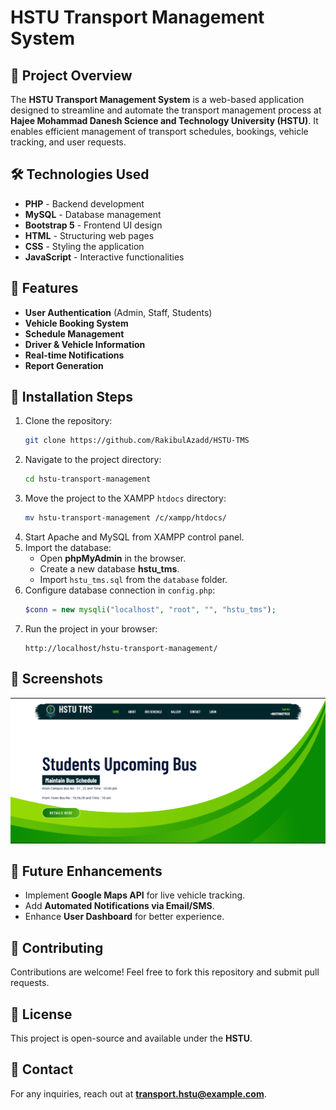  
# HSTU Transport Management System

## 🚀 Project Overview
The **HSTU Transport Management System** is a web-based application designed to streamline and automate the transport management process at **Hajee Mohammad Danesh Science and Technology University (HSTU)**. It enables efficient management of transport schedules, bookings, vehicle tracking, and user requests.

## 🛠️ Technologies Used
- **PHP** - Backend development
- **MySQL** - Database management
- **Bootstrap 5** - Frontend UI design
- **HTML** - Structuring web pages
- **CSS** - Styling the application
- **JavaScript** - Interactive functionalities

## 📌 Features
- **User Authentication** (Admin, Staff, Students)
- **Vehicle Booking System**
- **Schedule Management**
- **Driver & Vehicle Information**
- **Real-time Notifications**
- **Report Generation**

## 🔧 Installation Steps
1. Clone the repository:
   ```sh
   git clone https://github.com/RakibulAzadd/HSTU-TMS
   ```
2. Navigate to the project directory:
   ```sh
   cd hstu-transport-management
   ```
3. Move the project to the XAMPP `htdocs` directory:
   ```sh
   mv hstu-transport-management /c/xampp/htdocs/
   ```
4. Start Apache and MySQL from XAMPP control panel.
5. Import the database:
   - Open **phpMyAdmin** in the browser.
   - Create a new database **hstu_tms**.
   - Import `hstu_tms.sql` from the `database` folder.
6. Configure database connection in `config.php`:
   ```php
   $conn = new mysqli("localhost", "root", "", "hstu_tms");
   ```
7. Run the project in your browser:
   ```
   http://localhost/hstu-transport-management/
   ```

## 📸 Screenshots
![Dashboard Screenshot](ScreenShot/FrontPage.png)

## 🎯 Future Enhancements
- Implement **Google Maps API** for live vehicle tracking.
- Add **Automated Notifications via Email/SMS**.
- Enhance **User Dashboard** for better experience.

## 🤝 Contributing
Contributions are welcome! Feel free to fork this repository and submit pull requests.

## 📜 License
This project is open-source and available under the **HSTU**.

## 📩 Contact
For any inquiries, reach out at **transport.hstu@example.com**.


